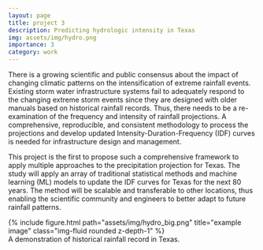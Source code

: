 ```yaml
---
layout: page
title: project 3
description: Predicting hydrologic intensity in Texas
img: assets/img/hydro.png
importance: 3
category: work
---
```


There is a growing scientific and public consensus about the impact of changing climatic patterns on the intensification of extreme rainfall events. Existing storm water infrastructure systems fail to adequately respond to the changing extreme storm events since they are designed with older manuals based on historical rainfall records. Thus, there needs to be a re-examination of the frequency and intensity of rainfall projections. A comprehensive, reproducible, and consistent methodology to process the projections and develop updated Intensity-Duration-Frequency (IDF) curves is needed for infrastructure design and management.

This project is the first to propose such a comprehensive framework to apply multiple approaches to the precipitation projection for Texas. The study will apply an array of traditional statistical methods and machine learning (ML) models to update the IDF curves for Texas for the next 80 years. The method will be scalable and transferable to other locations, thus enabling the scientific community and engineers to better adapt to future rainfall patterns.

<div class="row">
    <div class="col-sm mt-3 mt-md-0">
        {% include figure.html path="assets/img/hydro_big.png" title="example image" class="img-fluid rounded z-depth-1" %}
    </div>
</div>
<div class="caption">
    A demonstration of historical rainfall record in Texas.
</div>

